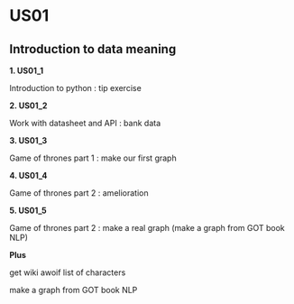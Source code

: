 # US01
## Introduction to data meaning 

**1. US01_1**

Introduction to python : tip exercise

**2. US01_2**

Work with datasheet and API : bank data 

**3. US01_3**

Game of thrones part 1 : make our first graph

**4. US01_4**

Game of thrones part 2 : amelioration

**5. US01_5**

Game of thrones part 2 : make a real graph (make a graph from GOT book NLP)

**Plus**

get wiki awoif list of characters

make a graph from GOT book NLP